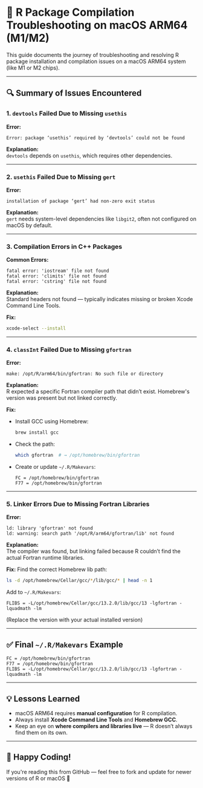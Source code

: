 
# 🧪 R Package Compilation Troubleshooting on macOS ARM64 (M1/M2)

This guide documents the journey of troubleshooting and resolving R package installation and compilation issues on a macOS ARM64 system (like M1 or M2 chips).

---

## 🔍 Summary of Issues Encountered

### 1. `devtools` Failed Due to Missing `usethis`

**Error:**
```
Error: package ‘usethis’ required by ‘devtools’ could not be found
```

**Explanation:**  
`devtools` depends on `usethis`, which requires other dependencies.

---

### 2. `usethis` Failed Due to Missing `gert`

**Error:**
```
installation of package ‘gert’ had non-zero exit status
```

**Explanation:**  
`gert` needs system-level dependencies like `libgit2`, often not configured on macOS by default.

---

### 3. Compilation Errors in C++ Packages

**Common Errors:**
```
fatal error: 'iostream' file not found
fatal error: 'climits' file not found
fatal error: 'cstring' file not found
```

**Explanation:**  
Standard headers not found — typically indicates missing or broken Xcode Command Line Tools.

**Fix:**
```bash
xcode-select --install
```

---

### 4. `classInt` Failed Due to Missing `gfortran`

**Error:**
```
make: /opt/R/arm64/bin/gfortran: No such file or directory
```

**Explanation:**  
R expected a specific Fortran compiler path that didn’t exist. Homebrew's version was present but not linked correctly.

**Fix:**
- Install GCC using Homebrew:
  ```bash
  brew install gcc
  ```
- Check the path:
  ```bash
  which gfortran  # → /opt/homebrew/bin/gfortran
  ```
- Create or update `~/.R/Makevars`:
  ```make
  FC = /opt/homebrew/bin/gfortran
  F77 = /opt/homebrew/bin/gfortran
  ```

---

### 5. Linker Errors Due to Missing Fortran Libraries

**Error:**
```
ld: library 'gfortran' not found
ld: warning: search path '/opt/R/arm64/gfortran/lib' not found
```

**Explanation:**  
The compiler was found, but linking failed because R couldn’t find the actual Fortran runtime libraries.

**Fix:**
Find the correct Homebrew lib path:
```bash
ls -d /opt/homebrew/Cellar/gcc/*/lib/gcc/* | head -n 1
```

Add to `~/.R/Makevars`:
```make
FLIBS = -L/opt/homebrew/Cellar/gcc/13.2.0/lib/gcc/13 -lgfortran -lquadmath -lm
```

(Replace the version with your actual installed version)

---

## ✅ Final `~/.R/Makevars` Example

```make
FC = /opt/homebrew/bin/gfortran
F77 = /opt/homebrew/bin/gfortran
FLIBS = -L/opt/homebrew/Cellar/gcc/13.2.0/lib/gcc/13 -lgfortran -lquadmath -lm
```

---

## 💡 Lessons Learned

- macOS ARM64 requires **manual configuration** for R compilation.
- Always install **Xcode Command Line Tools** and **Homebrew GCC**.
- Keep an eye on **where compilers and libraries live** — R doesn’t always find them on its own.

---

## 🙌 Happy Coding!

If you're reading this from GitHub — feel free to fork and update for newer versions of R or macOS 🎉

